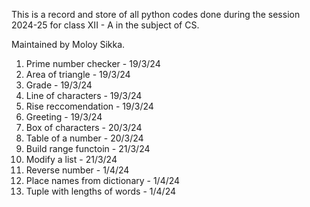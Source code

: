 This is a record and store of all python codes done during the session 2024-25 for class XII - A in the subject of CS.

Maintained by Moloy Sikka.

1. Prime number checker - 19/3/24
2. Area of triangle - 19/3/24
3. Grade - 19/3/24
4. Line of characters - 19/3/24
5. Rise reccomendation - 19/3/24
6. Greeting - 19/3/24
7. Box of characters - 20/3/24
8. Table of a number - 20/3/24
9. Build range functoin - 21/3/24
10. Modify a list - 21/3/24
11. Reverse number - 1/4/24
12. Place names from dictionary - 1/4/24
14. Tuple with lengths of words - 1/4/24
